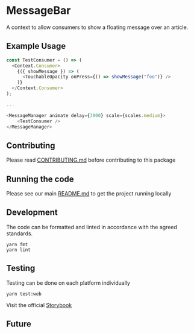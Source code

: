 # MessageBar

A context to allow consumers to show a floating message over an article.

## Example Usage
```javascript
const TestConsumer = () => (
  <Context.Consumer>
    {({ showMessage }) => (
      <TouchableOpacity onPress={() => showMessage("foo")} />
    )}
  </Context.Consumer>
);

...

<MessageManager animate delay={3000} scale={scales.medium}>
    <TestConsumer />
</MessageManager>
```

## Contributing

Please read [CONTRIBUTING.md](./CONTRIBUTING.md) before contributing to this
package

## Running the code

Please see our main [README.md](../README.md) to get the project running locally

## Development

The code can be formatted and linted in accordance with the agreed standards.

```
yarn fmt
yarn lint
```

## Testing

Testing can be done on each platform individually

```
yarn test:web
```

Visit the official
[Storybook](http://localhost:9001/?knob-Size%20of%20ad%20placeholder%3A=default&selectedKind=Primitives%2FMessageBar&selectedStory=MessageBar&full=0&addons=1&stories=1&panelRight=1&addonPanel=storybooks%2Fstorybook-addon-knobs)

<!-- Add the storybook link here. -->

## Future

<!-- Add details of future development here. -->
